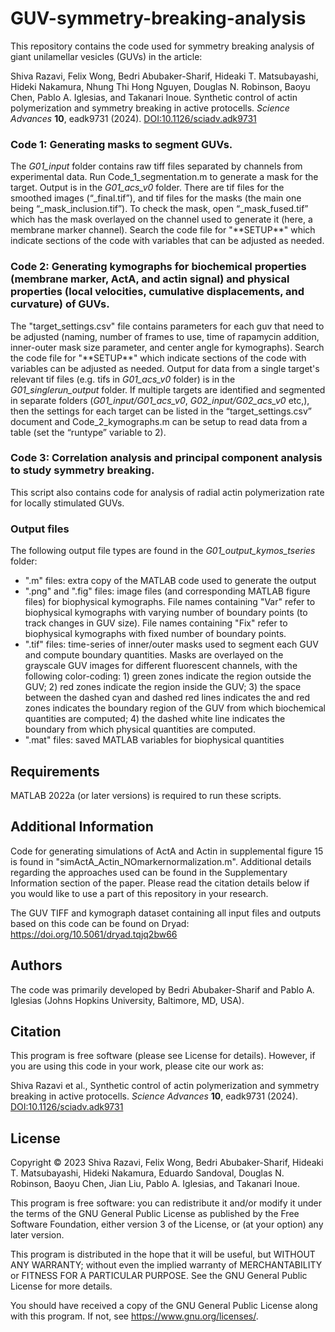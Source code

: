 # GUV-symmetry-breaking-analysis
This repository contains the code used for symmetry breaking analysis of giant unilamellar vesicles (GUVs) in the article: 

Shiva Razavi, Felix Wong, Bedri Abubaker-Sharif, Hideaki T. Matsubayashi, Hideki Nakamura, Nhung Thi Hong Nguyen, Douglas N. Robinson, Baoyu Chen, Pablo A. Iglesias, and Takanari Inoue. Synthetic control of actin polymerization and symmetry breaking in active protocells. _Science Advances_ **10**, eadk9731 (2024). [DOI:10.1126/sciadv.adk9731](https://doi.org/10.1126/sciadv.adk9731)

### Code 1: Generating masks to segment GUVs. 
The _G01_input_ folder contains raw tiff files separated by channels from experimental data. Run Code_1_segmentation.m to generate a mask for the target. Output is in the _G01_acs_v0_ folder. There are tif files for the smoothed images (“_final.tif”), and tif files for the masks (the main one being “_mask_inclusion.tif”). To check the mask, open “_mask_fused.tif” which has the mask overlayed on the channel used to generate it (here, a membrane marker channel). Search the code file for "\*\*SETUP\*\*" which indicate sections of the code with variables that can be adjusted as needed. 

### Code 2: Generating kymographs for biochemical properties (membrane  marker, ActA, and actin signal) and physical properties (local velocities, cumulative displacements, and curvature) of GUVs. 
The "target_settings.csv" file contains parameters for each guv that need to be adjusted (naming, number of frames to use, time of rapamycin addition, inner-outer mask size parameter, and center angle for kymographs). Search the code file for "\*\*SETUP\*\*" which indicate sections of the code with variables can be adjusted as needed. Output for data from a single target's relevant tif files (e.g. tifs in _G01_acs_v0_ folder) is in the _G01_singlerun_output_ folder. If multiple targets are identified and segmented in separate folders (_G01_input/G01_acs_v0_, _G02_input/G02_acs_v0_ etc,), then the settings for each target can be listed in the “target_settings.csv” document and Code_2_kymographs.m can be setup to read data from a table (set the “runtype” variable to 2).  

### Code 3: Correlation analysis and principal component analysis to study symmetry breaking. 
This script also contains code for analysis of radial actin polymerization rate for locally stimulated GUVs. 

### Output files
The following output file types are found in the _G01_output_kymos_tseries_ folder: 

- ".m" files: extra copy of the MATLAB code used to generate the output
- ".png" and ".fig" files: image files (and corresponding MATLAB figure files) for biophysical kymographs. File names containing "Var" refer to biophysical kymographs with varying number of boundary points (to track changes in GUV size). File names containing "Fix" refer to biophysical kymographs with fixed number of boundary points. 
- ".tif" files: time-series of inner/outer masks used to segment each GUV and compute boundary quantities. Masks are overlayed on the grayscale GUV images for different fluorescent channels, with the following color-coding: 1) green zones indicate the region outside the GUV; 2) red zones indicate the region inside the GUV; 3) the space between the dashed cyan and dashed red lines indicates the and red zones indicates the boundary region of the GUV from which biochemical quantities are computed; 4) the dashed white line indicates the boundary from which physical quantities are computed.
- ".mat" files: saved MATLAB variables for biophysical quantities

## Requirements
MATLAB 2022a (or later versions) is required to run these scripts. 

## Additional Information

Code for generating simulations of ActA and Actin in supplemental figure 15 is found in "simActA_Actin_NOmarkernormalization.m". Additional details regarding the approaches used can be found in the Supplementary Information section of the paper. Please read the citation details below if you would like to use a part of this repository in your research.

The GUV TIFF and kymograph dataset containing all input files and outputs based on this code can be found on Dryad: https://doi.org/10.5061/dryad.tqjq2bw66

## Authors
The code was primarily developed by Bedri Abubaker-Sharif and Pablo A. Iglesias (Johns Hopkins University, Baltimore, MD, USA).

## Citation
This program is free software (please see License for details). However, if you are using this code in your work, please cite our work as:

Shiva Razavi et al., Synthetic control of actin polymerization and symmetry breaking in active protocells. _Science Advances_ **10**, eadk9731 (2024). [DOI:10.1126/sciadv.adk9731](https://doi.org/10.1126/sciadv.adk9731)

## License
Copyright © 2023 Shiva Razavi, Felix Wong, Bedri Abubaker-Sharif, Hideaki T. Matsubayashi, Hideki Nakamura, Eduardo Sandoval, Douglas N. Robinson, Baoyu Chen, Jian Liu, Pablo A. Iglesias, and Takanari Inoue.

This program is free software: you can redistribute it and/or modify it under the terms of the GNU General Public License as published by the Free Software Foundation, either version 3 of the License, or (at your option) any later version.

This program is distributed in the hope that it will be useful, but WITHOUT ANY WARRANTY; without even the implied warranty of MERCHANTABILITY or FITNESS FOR A PARTICULAR PURPOSE. See the GNU General Public License for more details.

You should have received a copy of the GNU General Public License along with this program. If not, see https://www.gnu.org/licenses/.
